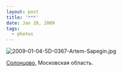 ```yaml
---
layout: post
title: '***'
date: Jan 28, 2009
tags:
  - photos
---
```


![2009-01-04-5D-0367-Artem-Sapegin.jpg](photo://662)

[Солонцово](http://morning.photos/albums/solontsovo/ "Фотографии из Солонцово"), Московская область.
